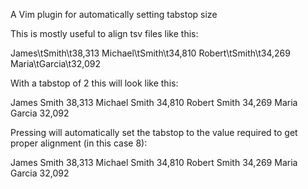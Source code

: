 A Vim plugin for automatically setting tabstop size

This is mostly useful to align tsv files like this:

  James\tSmith\t38,313
  Michael\tSmith\t34,810
  Robert\tSmith\t34,269
  Maria\tGarcia\t32,092

With a tabstop of 2 this will look like this:

  James Smith 38,313
  Michael Smith 34,810
  Robert  Smith 34,269
  Maria Garcia  32,092

Pressing <c-t> will automatically set the tabstop to the value required to get
proper alignment (in this case 8):

  James   Smith   38,313
  Michael Smith   34,810
  Robert  Smith   34,269
  Maria   Garcia  32,092
